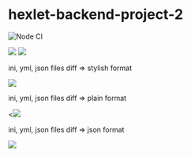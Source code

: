 # hexlet-backend-project-2


![Node CI](https://github.com/eifory/backend-project-lvl2/workflows/Node%20CI/badge.svg?branch=master)

<a href="https://codeclimate.com/github/eifory/backend-project-lvl2/maintainability"><img src="https://api.codeclimate.com/v1/badges/023fbddbc8c9c9e246f7/maintainability" /></a>
<a href="https://codeclimate.com/github/eifory/backend-project-lvl2/test_coverage"><img src="https://api.codeclimate.com/v1/badges/023fbddbc8c9c9e246f7/test_coverage" />
</a>

<p>
ini, yml, json files diff => stylish format
</p>
<p>
<a href="https://asciinema.org/a/iCorWdvRfQJvGosFY1DTsCFwf" target="_blank"><img src="https://asciinema.org/a/iCorWdvRfQJvGosFY1DTsCFwf.svg" /></a>
</p>
<p>
ini, yml, json files diff => plain format
</p>
<p>
<<a href="https://asciinema.org/a/49EHR1iMIe6h3amsJ69CqlzTZ" target="_blank"><img src="https://asciinema.org/a/49EHR1iMIe6h3amsJ69CqlzTZ.svg" /></a>
</p>
<p>
ini, yml, json files diff => json format
</p>
<p>
<a href="https://asciinema.org/a/wkIjjtW4IPxFriHfxpiUrwfsx" target="_blank"><img src="https://asciinema.org/a/wkIjjtW4IPxFriHfxpiUrwfsx.svg" /></a>
</p>


